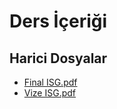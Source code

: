 # Ders İçeriği


<!--HariciDosyalar-->

## Harici Dosyalar

- [Final ISG.pdf](./Final%20ISG.pdf)
- [Vize ISG.pdf](./Vize%20ISG.pdf)


<!--HariciDosyalar-->

